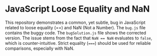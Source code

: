 # JavaScript Loose Equality and NaN
This repository demonstrates a common, yet subtle, bug in JavaScript related to loose equality (==) and NaN (Not a Number).
The `bug.js` file contains the buggy code.  The `bugSolution.js` file shows the corrected version.
The issue stems from the fact that `NaN == NaN` evaluates to `false`, which is counter-intuitive.  Strict equality (`===`) should be used for reliable comparisons, especially with NaN.